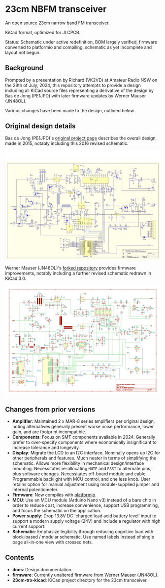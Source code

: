 # 23cm NBFM transceiver

An open source 23cm narrow band FM transceiver.

KiCad format, optimized for JLCPCB.

Status: Schematic under active redefinition, BOM largely verified, firmware converted to platformio and compiling, schematic as yet incomplete and layout not begun.

## Background

Prompted by a presentation by Richard (VK2VD) at Amateur Radio NSW on the 28th of July, 2024, this repository attempts to provide a design including all KiCad source files representing a derivative of the design by Bas de Jong (PE1JPD) with later firmware updates by Werner Mauser (JN48OL).

Various changes have been made to the design, outlined below.

## Original design details

Bas de Jong (PE1JPD)'s [original project page](http://www.pe1jpd.nl/index.php/23cm_nbfm/) describes the overall design, made in 2015, notably including this 2016 revised schematic.

![image](docs/23nbfmsch32.jpg)

Werner Mauser (JN48OL)'s [forked repository](https://github.com/wemaus/23cm-NBFM-Trx) provides firmware improvements, notably including a further revised schematic redrawn in KiCad 3.0.

![image](docs/23cm-pdf-thumbnail.jpg) 

## Changes from prior versions

 * __Amplifier__: Maintained 2 x MAR-8 series amplifiers per original design, noting alternatives generally present worse noise performance, lower gain, and are footprint incompatible.
 * __Components__: Focus on SMT components available in 2024. Generally prefer to over-specify components where economically insignificant to increase tolerance and longevity.
 * __Display__: Migrate the LCD to an I2C interface. Nominally opens up I2C for other peripherals and features. Much neater in terms of simplifying the schematic. Allows more flexibility in mechanical design/interface mounting. Necessitates re-allocating `MUTE` and `RSSI` to alternate pins, plus software changes. Necessitates off-board module and cable. Programmable backlight with MCU control, and one less knob. User retains option for manual adjustment using module-supplied jumper and internal potentiometer.
 * __Firmware__: Now compiles with [platformio](https://piolabs.com/).
 * __MCU__: Use an MCU module (Arduino Nano v3) instead of a bare chip in order to reduce cost, increase convenience, support USB programming, and focus the schematic on the application.
 * __Power supply__: Drop 13.8V DC 'charged lead acid battery level' input to support a modern supply voltage (24V) and include a regulator with high current support.
 * __Schematic__: Emphasize legibility through reducing cognitive load with block-based / modular schematic. Use named labels instead of single page all-in-one view with crossed nets.

## Contents

 * __docs__: Design documentation.
 * __firmware__: Currently unaltered firmware from Werner Mauser (JN48OL).
 * __23cm-trx-kicad__: KiCad project directory for the 23cm transceiver.
